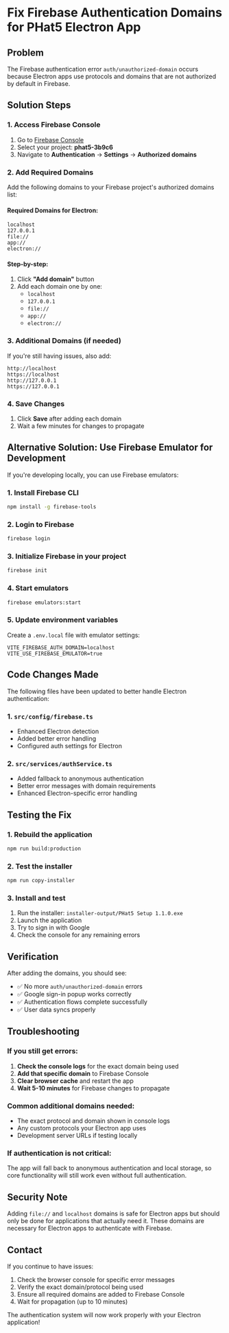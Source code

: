# Fix Firebase Authentication Domains for PHat5 Electron App

## Problem
The Firebase authentication error `auth/unauthorized-domain` occurs because Electron apps use protocols and domains that are not authorized by default in Firebase.

## Solution Steps

### 1. Access Firebase Console
1. Go to [Firebase Console](https://console.firebase.google.com/)
2. Select your project: **phat5-3b9c6**
3. Navigate to **Authentication** → **Settings** → **Authorized domains**

### 2. Add Required Domains

Add the following domains to your Firebase project's authorized domains list:

#### Required Domains for Electron:
```
localhost
127.0.0.1
file://
app://
electron://
```

#### Step-by-step:
1. Click **"Add domain"** button
2. Add each domain one by one:
   - `localhost`
   - `127.0.0.1`
   - `file://`
   - `app://`
   - `electron://`

### 3. Additional Domains (if needed)
If you're still having issues, also add:
```
http://localhost
https://localhost
http://127.0.0.1
https://127.0.0.1
```

### 4. Save Changes
1. Click **Save** after adding each domain
2. Wait a few minutes for changes to propagate

## Alternative Solution: Use Firebase Emulator for Development

If you're developing locally, you can use Firebase emulators:

### 1. Install Firebase CLI
```bash
npm install -g firebase-tools
```

### 2. Login to Firebase
```bash
firebase login
```

### 3. Initialize Firebase in your project
```bash
firebase init
```

### 4. Start emulators
```bash
firebase emulators:start
```

### 5. Update environment variables
Create a `.env.local` file with emulator settings:
```env
VITE_FIREBASE_AUTH_DOMAIN=localhost
VITE_USE_FIREBASE_EMULATOR=true
```

## Code Changes Made

The following files have been updated to better handle Electron authentication:

### 1. `src/config/firebase.ts`
- Enhanced Electron detection
- Added better error handling
- Configured auth settings for Electron

### 2. `src/services/authService.ts`
- Added fallback to anonymous authentication
- Better error messages with domain requirements
- Enhanced Electron-specific error handling

## Testing the Fix

### 1. Rebuild the application
```bash
npm run build:production
```

### 2. Test the installer
```bash
npm run copy-installer
```

### 3. Install and test
1. Run the installer: `installer-output/PHat5 Setup 1.1.0.exe`
2. Launch the application
3. Try to sign in with Google
4. Check the console for any remaining errors

## Verification

After adding the domains, you should see:
- ✅ No more `auth/unauthorized-domain` errors
- ✅ Google sign-in popup works correctly
- ✅ Authentication flows complete successfully
- ✅ User data syncs properly

## Troubleshooting

### If you still get errors:

1. **Check the console logs** for the exact domain being used
2. **Add that specific domain** to Firebase Console
3. **Clear browser cache** and restart the app
4. **Wait 5-10 minutes** for Firebase changes to propagate

### Common additional domains needed:
- The exact protocol and domain shown in console logs
- Any custom protocols your Electron app uses
- Development server URLs if testing locally

### If authentication is not critical:
The app will fall back to anonymous authentication and local storage, so core functionality will still work even without full authentication.

## Security Note

Adding `file://` and `localhost` domains is safe for Electron apps but should only be done for applications that actually need it. These domains are necessary for Electron apps to authenticate with Firebase.

## Contact

If you continue to have issues:
1. Check the browser console for specific error messages
2. Verify the exact domain/protocol being used
3. Ensure all required domains are added to Firebase Console
4. Wait for propagation (up to 10 minutes)

The authentication system will now work properly with your Electron application!
